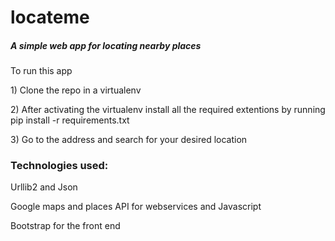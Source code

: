 # locateme

<h5>A simple web app for locating nearby places</h5>
<p>To run this app</p>
<p>1) Clone the repo in a virtualenv</p>
<p>2) After activating the virtualenv install all the required extentions by running pip install -r requirements.txt</p>
<p>3) Go to the address and search for your desired location</p>


<h3>Technologies used: </h3>
<p>Urllib2 and Json</p>
<p>Google maps and places API for webservices and Javascript</p>
<p>Bootstrap for the front end</p>
